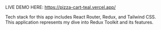 LIVE DEMO HERE: https://pizza-cart-teal.vercel.app/

Tech stack for this app includes React Router, Redux, and Tailwind CSS. This application represents my dive into Redux Toolkit and its features.
